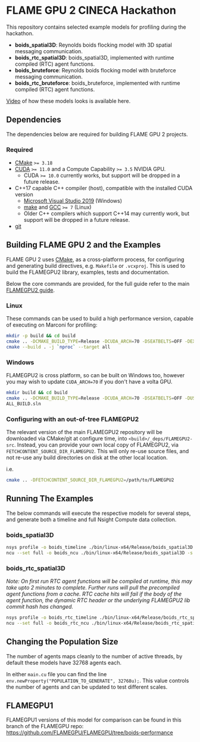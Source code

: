 # FLAME GPU 2 CINECA Hackathon

This repository contains selected example models for profiling during the hackathon.

* **boids_spatial3D**: Reynolds boids flocking model with 3D spatial messaging communication.
* **boids_rtc_spatial3D**: boids_spatial3D, implemented with runtime compiled (RTC) agent functions.
* **boids_bruteforce**: Reynolds boids flocking model with bruteforce messaging communication.
* **boids_rtc_bruteforce**: boids_bruteforce, implemented with runtime compiled (RTC) agent functions.

[Video](https://youtu.be/4GTOQvdV5Mg) of how these models looks is available here.

## Dependencies

The dependencies below are required for building FLAME GPU 2 projects.

### Required

+ [CMake](https://cmake.org/download/) `>= 3.18`
+ [CUDA](https://developer.nvidia.com/cuda-downloads) `>= 11.0` and a Compute Capability `>= 3.5` NVIDIA GPU.
  + CUDA `>= 10.0` currently works, but support will be dropped in a future release.
+ C++17 capable C++ compiler (host), compatible with the installed CUDA version
  + [Microsoft Visual Studio 2019](https://visualstudio.microsoft.com/) (Windows)
  + [make](https://www.gnu.org/software/make/) and [GCC](https://gcc.gnu.org/) `>= 7` (Linux)
  + Older C++ compilers which support C++14 may currently work, but support will be dropped in a future release.
+ [git](https://git-scm.com/)

## Building FLAME GPU 2 and the Examples

FLAME GPU 2 uses [CMake](https://cmake.org/), as a cross-platform process, for configuring and generating build directives, e.g. `Makefile` or `.vcxproj`. This is used to build the FLAMEGPU2 library, examples, tests and documentation.

Below the core commands are provided, for the full guide refer to the main [FLAMEGPU2 guide](https://github.com/FLAMEGPU/FLAMEGPU2_dev/blob/master/README.md).

### Linux

These commands can be used to build a high performance version, capable of executing on Marconi for profiling:

```bash
mkdir -p build && cd build
cmake .. -DCMAKE_BUILD_TYPE=Release -DCUDA_ARCH=70 -DSEATBELTS=OFF -DEXPORT_RTC_SOURCES=ON -DUSE_NVTX=ON
cmake --build . -j `nproc` --target all
```

### Windows

FLAMEGPU2 is cross platform, so can be built on Windows too, however you may wish to update `CUDA_ARCH=70` if you don't have a volta GPU.

```bash
mkdir build && cd build
cmake .. -DCMAKE_BUILD_TYPE=Release -DCUDA_ARCH=70 -DSEATBELTS=OFF -DUSE_NVTX=ON -DEXPORT_RTC_SOURCES=ON -A x64
ALL_BUILD.sln
```

### Configuring with an out-of-tree FLAMEGPU2

The relevant version of the main FLAMEGPU2 repository will be downloaded via CMake/git at configure time, into `<build>/_deps/FLAMEGPU2-src`.
Instead, you can provide your own local copy of FLAMEGPU2, via `FETCHCONTENT_SOURCE_DIR_FLAMEGPU2`. This will only re-use source files, and not re-use any build directories on disk at the other local location.

i.e.

```bash
cmake .. -DFETCHCONTENT_SOURCE_DIR_FLAMEGPU2=/path/to/FLAMEGPU2
```

## Running The Examples

The below commands will execute the respective models for several steps, and generate both a timeline and full Nsight Compute data collection.

### boids_spatial3D

```bash
nsys profile -o boids_timeline ./bin/linux-x64/Release/boids_spatial3D -s 10
ncu --set full -o boids_ncu ./bin/linux-x64/Release/boids_spatial3D -s 5
```

### boids_rtc_spatial3D

*Note: On first run RTC agent functions will be compiled at runtime, this may take upto 2 minutes to complete. Further runs will pull the precompiled agent functions from a cache. RTC cache hits will fail if the body of the agent function, the dynamic RTC header or the underlying FLAMEGPU2 lib commit hash has changed.*

```bash
nsys profile -o boids_rtc_timeline ./bin/linux-x64/Release/boids_rtc_spatial3D -s 10
ncu --set full -o boids_rtc_ncu ./bin/linux-x64/Release/boids_rtc_spatial3D -s 5
```

## Changing the Population Size

The number of agents maps cleanly to the number of active threads, by default these models have 32768 agents each.

In either `main.cu` file you can find the line `env.newProperty("POPULATION_TO_GENERATE", 32768u);`. This value controls the number of agents and can be updated to test different scales.

## FLAMEGPU1

FLAMEGPU1 versions of this model for comparison can be found in this branch of the FLAMEGPU repo: https://github.com/FLAMEGPU/FLAMEGPU/tree/boids-performance
